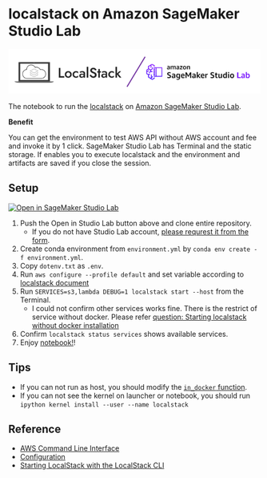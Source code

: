 # localstack on Amazon SageMaker Studio Lab

![top.PNG](top.PNG)

The notebook to run the [localstack](https://github.com/localstack/localstack) on [Amazon SageMaker Studio Lab](https://studiolab.sagemaker.aws/).

**Benefit**

You can get the environment to test AWS API without AWS account and fee and invoke it by 1 click. SageMaker Studio Lab has Terminal and the static storage. If enables you to execute localstack and the environment and artifacts are saved if you close the session.

## Setup

[![Open in SageMaker Studio Lab](https://studiolab.sagemaker.aws/studiolab.svg)](https://studiolab.sagemaker.aws/import/github/icoxfog417/localstack-lab/blob/main/localstack.ipynb)

1. Push the Open in Studio Lab button above and clone entire repository.
   * If you do not have Studio Lab account, [please requrest it from the form](https://studiolab.sagemaker.aws/requestAccount).
2. Create conda environment from `environment.yml` by `conda env create -f environment.yml`.
3. Copy `dotenv.txt` as `.env`.
4. Run `aws configure --profile default` and set variable according to [localstack document](https://docs.localstack.cloud/integrations/aws-cli/#setting-up-local-region-and-credentials-to-run-localstack)
5. Run `SERVICES=s3,lambda DEBUG=1 localstack start --host` from the Terminal.
   * I could not confirm other services works fine. There is the restrict of service without docker. Please refer [question: Starting localstack without docker installation](https://github.com/localstack/localstack/issues/4748)
6. Confirm `localstack status services` shows available services.
7. Enjoy [notebook!](localstack.ipynb)! 

## Tips

* If you can not run as host, you should modify the [`in_docker` function](https://github.com/localstack/localstack/blob/master/localstack/config.py#L206
).
* If you can not see the kernel on launcher or notebook, you should run `ipython kernel install --user --name localstack`

## Reference

* [AWS Command Line Interface](https://docs.localstack.cloud/integrations/aws-cli/#setting-up-local-region-and-credentials-to-run-localstack)
* [Configuration](https://docs.localstack.cloud/localstack/configuration/#core)
* [Starting LocalStack with the LocalStack CLI](https://docs.localstack.cloud/get-started/#starting-localstack-with-the-localstack-cli)
